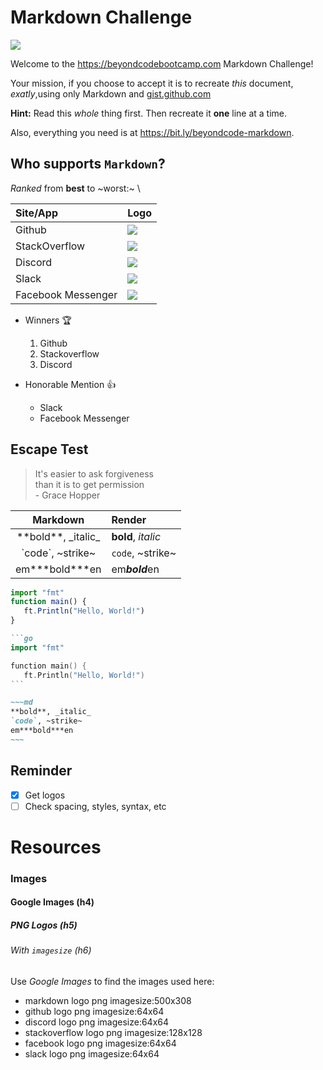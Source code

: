 # Markdown Challenge

![](https://codekitapp.com/images/help/free-markdown-icon@2x.png)

Welcome to the https://beyondcodebootcamp.com Markdown Challenge!

Your mission, if you choose to accept it is to recreate _this_ document, _exatly_,using only Markdown and [gist.github.com](https://gist.github.com/)

**Hint:** Read this _whole_ thing first. Then recreate it **one** line at a time.

Also, everything you need is at https://bit.ly/beyondcode-markdown.

## Who supports `Markdown`?

_Ranked_ from **best** to ~worst:~ \

| **Site/App** | **Logo** |
| :--- | :--- |
| Github | ![](https://images.sftcdn.net/images/t_app-logo-l,f_auto/p/2a7ef5b4-9a66-11e6-ada3-00163ed833e7/4242369951/github-github-logo.png) |
| StackOverflow | ![](https://blog.grio.com/wp-content/uploads/2012/09/stackoverflow.png) |
| Discord | ![](https://screenshots.dgtcdn.net/images/t_app-logo-l,f_auto,dpr_auto/p/9848e854-ffae-11e6-a59d-00163ed833e7/3108618083/discord-icon.png) |
| Slack | ![](https://screenshots.dgtcdn.net/images/t_app-logo-l,f_auto,dpr_auto/p/85e2c49c-9a68-11e6-bee1-00163ed833e7/354564384/slack-logo.jpg) |
| Facebook Messenger | ![](https://screenshots.dgtcdn.net/images/t_app-logo-l,f_auto,dpr_auto/p/c2987150-9b64-11e6-baaa-00163ec9f5fa/4020520298/facebook-messenger-logo.jpg) |

* Winners :trophy:
  1. Github
  2. Stackoverflow
  3. Discord

* Honorable Mention :+1:
  * Slack
  * Facebook Messenger

## Escape Test

> It's easier to ask forgiveness \
> than it is to get permission \
> \- Grace Hopper

| **Markdown** | **Render** |
| :----: | :--- |
| \*\*bold\*\*, \_italic\_ | **bold**, _italic_ |
| \`code\`, \~strike\~ | `code`, ~strike~ |
|em\*\*\*bold\*\*\*en |em***bold***en |

```javascript
import "fmt"
function main() {
   ft.Println("Hello, World!")
}
```

~~~md
```go
import "fmt"

function main() {
   ft.Println("Hello, World!")
```
~~~

```md
~~~md
**bold**, _italic_
`code`, ~strike~
em***bold***en
~~~
```

## Reminder

- [x] Get logos
- [ ] Check spacing, styles, syntax, etc

# Resources

### Images

#### Google Images (h4)

##### PNG Logos (h5)

###### With `imagesize` (h6)

Use _Google Images_ to find the images used here:

* markdown logo png imagesize:500x308
* github logo png imagesize:64x64
* discord logo png imagesize:64x64
* stackoverflow logo png imagesize:128x128
* facebook logo png imagesize:64x64
* slack logo png imagesize:64x64